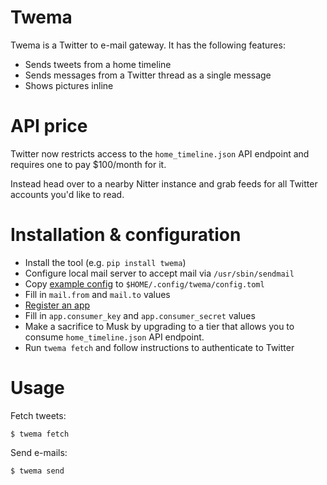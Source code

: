 # Twema

Twema is a Twitter to e-mail gateway. It has the following features:

* Sends tweets from a home timeline
* Sends messages from a Twitter thread as a single message
* Shows pictures inline

# API price

Twitter now restricts access to the `home_timeline.json` API endpoint and requires one to pay $100/month for it.

Instead head over to a nearby Nitter instance and grab feeds for all Twitter accounts you'd like to read.

# Installation & configuration

* Install the tool (e.g. `pip install twema`)
* Configure local mail server to accept mail via `/usr/sbin/sendmail`
* Copy [example config](docs/config.toml.example) to `$HOME/.config/twema/config.toml`
* Fill in `mail.from` and `mail.to` values
* [Register an app](https://developer.twitter.com/en/docs/basics/apps/overview)
* Fill in `app.consumer_key` and `app.consumer_secret` values
* Make a sacrifice to Musk by upgrading to a tier that allows you to consume `home_timeline.json` API endpoint.
* Run `twema fetch` and follow instructions to authenticate to Twitter

# Usage

Fetch tweets:
```
$ twema fetch
```

Send e-mails:
```
$ twema send
```
